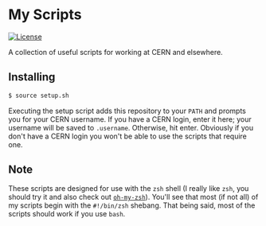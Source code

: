 # My Scripts

[![License](https://img.shields.io/github/license/mashape/apistatus.svg)](https://github.com/joeycarter/scripts/blob/master/LICENSE)

A collection of useful scripts for working at CERN and elsewhere.

## Installing

```bash
$ source setup.sh
```

Executing the setup script adds this repository to your `PATH` and prompts you for your CERN username. If you have a CERN login, enter it here; your username will be saved to `.username`. Otherwise, hit enter. Obviously if you don't have a CERN login you won't be able to use the scripts that require one.

## Note

These scripts are designed for use with the `zsh` shell (I really like `zsh`, you should try it and also check out [`oh-my-zsh`](https://github.com/robbyrussell/oh-my-zsh)). You'll see that most (if not all) of my scripts begin with the `#!/bin/zsh` shebang. That being said, most of the scripts should work if you use `bash`.
